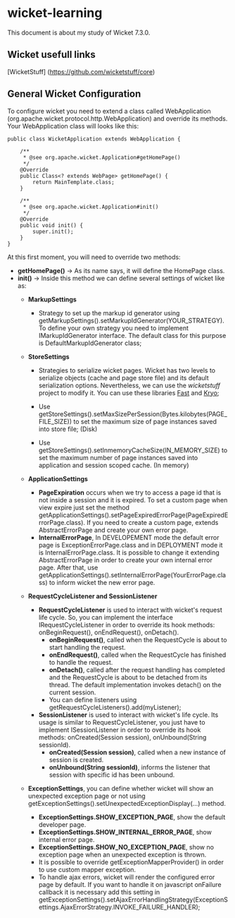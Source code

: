 # wicket-learning
This document is about my study of Wicket 7.3.0.

## Wicket usefull links

[WicketStuff] (https://github.com/wicketstuff/core)

## General Wicket Configuration
To configure wicket you need to extend a class called WebApplication (org.apache.wicket.protocol.http.WebApplication) and override its methods. Your WebApplication class will looks like this:

```
public class WicketApplication extends WebApplication {

	/**
	 * @see org.apache.wicket.Application#getHomePage()
	 */
	@Override
	public Class<? extends WebPage> getHomePage() {
		return MainTemplate.class;
	}

	/**
	 * @see org.apache.wicket.Application#init()
	 */
	@Override
	public void init() {
		super.init();
	}
}
```

At this first moment, you will need to override two methods:
- **getHomePage()** -> As its name says, it will define the HomePage class. 
- **init()** -> Inside this method we can define several settings of wicket like as:
	- **MarkupSettings**
		- Strategy to set up the markup id generator using getMarkupSettings().setMarkupIdGenerator(YOUR_STRATEGY). To define your own strategy you need to implement IMarkupIdGenerator interface. The default class for this purpose is DefaultMarkupIdGenerator class;
		
	- **StoreSettings**
		- Strategies to serialize wicket pages. Wicket has two levels to serialize objects (cache and page store file) and its default serialization options. Nevertheless, we can use the *wicketstuff* project to modify it. You can use these libraries [Fast](https://github.com/wicketstuff/core/tree/master/serializer-fast2) and [Kryo](https://github.com/wicketstuff/core/tree/master/serializer-kryo2);
			
		- Use getStoreSettings().setMaxSizePerSession(Bytes.kilobytes(PAGE_FILE_SIZE)) to set the maximum size of page instances saved into store file; (Disk)
			
		- Use getStoreSettings().setInmemoryCacheSize(IN_MEMORY_SIZE) to set the maximum number of page instances saved into application and session scoped cache. (In memory)
		
	- **ApplicationSettings**
		- **PageExpiration** occurs when we try to access a page id that is not inside a session and it is expired. To set a custom page when view expire just set the method getApplicationSettings().setPageExpiredErrorPage(PageExpiredErrorPage.class). If you need to create a custom page, extends AbstractErrorPage and create your own error page.
		- **InternalErrorPage**, In DEVELOPEMENT mode the default error page is ExceptionErrorPage.class and in DEPLOYMENT mode it is InternalErrorPage.class. It is possible to change it extending AbstractErrorPage in order to create your own internal error page. After that, use getApplicationSettings().setInternalErrorPage(YourErrorPage.class) to inform wicket the new error page.
	
	- **RequestCycleListener and SessionListener**
		- **RequestCycleListener** is used to interact with wicket's request life cycle. So, you can implement the interface IRequestCycleListener in order to override its hook methods: onBeginRequest(), onEndRequest(), onDetach().
			- **onBeginRequest()**, called when the RequestCycle is about to start handling the request.
			- **onEndRequest()**, called when the RequestCycle has finished to handle the request.
			- **onDetach()**, called after the request handling has completed and the RequestCycle is about to be detached from its thread. The default implementation invokes detach() on the current session.
			- You can define listeners using getRequestCycleListeners().add(myListener);
		- **SessionListener** is used to interact with wicket's life cycle. Its usage is similar to RequestCycleListener, you just have to implement ISessionListener in order to override its hook methods: onCreated(Session session), onUnbound(String sessionId).
			- **onCreated(Session session)**, called when a new instance of session is created.
			- **onUnbound(String sessionId)**, informs the listener that session with specific id has been unbound.
	- **ExceptionSettings**, you can define whether wicket will show an unexpected exception page or not using getExceptionSettings().setUnexpectedExceptionDisplay(...) method.
		- **ExceptionSettings.SHOW_EXCEPTION_PAGE**, show the default developer page.
		- **ExceptionSettings.SHOW_INTERNAL_ERROR_PAGE**, show internal error page.
		- **ExceptionSettings.SHOW_NO_EXCEPTION_PAGE**, show no exception page when an unexpected exception is thrown.
		- It is possible to override getExceptionMapperProvider() in order to use custom mapper exception.
		- To handle ajax errors, wicket will render the configured error page by default. If you want to handle it on javascript onFailure callback it is necessary add this setting in getExceptionSettings().setAjaxErrorHandlingStrategy(ExceptionSettings.AjaxErrorStrategy.INVOKE_FAILURE_HANDLER); 
		
		
		
	
